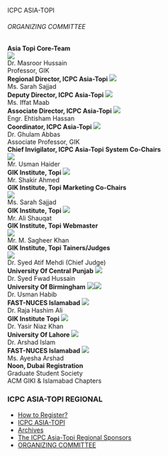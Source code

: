 ICPC ASIA-TOPI
###### ORGANIZING COMMITTEE
**Asia Topi Core-Team**  
![](https://giki.edu.pk/icpc/icpc-topi-organizing-committee/)  
Dr. Masroor Hussain  
Professor, GIK  
**Regional Director, ICPC Asia-Topi**
![](https://giki.edu.pk/icpc/icpc-topi-organizing-committee/)  
Ms. Sarah Sajjad  
**Deputy Director, ICPC Asia-Topi**
![](https://giki.edu.pk/icpc/icpc-topi-organizing-committee/)  
Ms. Iffat Maab  
**Associate Director, ICPC Asia-Topi**
![](https://giki.edu.pk/icpc/icpc-topi-organizing-committee/)  
Engr. Ehtisham Hassan  
**Coordinator, ICPC Asia-Topi**
![](https://giki.edu.pk/icpc/icpc-topi-organizing-committee/)  
Dr. Ghulam Abbas  
Associate Professor, GIK  
**Chief Invigilator, ICPC Asia-Topi**
**System Co-Chairs**  
![](https://giki.edu.pk/icpc/icpc-topi-organizing-committee/)  
Mr. Usman Haider  
**GIK Institute, Topi**
![](https://giki.edu.pk/icpc/icpc-topi-organizing-committee/)  
Mr. Shakir Ahmed  
**GIK Institute, Topi**
**Marketing Co-Chairs**  
![](https://giki.edu.pk/icpc/icpc-topi-organizing-committee/)  
Ms. Sarah Sajjad  
**GIK Institute, Topi**
![](https://giki.edu.pk/icpc/icpc-topi-organizing-committee/)  
Mr. Ali Shauqat  
**GIK Institute, Topi**
**Webmaster**  
![](https://giki.edu.pk/icpc/icpc-topi-organizing-committee/)  
Mr. M. Sagheer Khan  
**GIK Institute, Topi**
**Tainers/Judges**  
![](https://giki.edu.pk/icpc/icpc-topi-organizing-committee/)  
Dr. Syed Atif Mehdi (Chief Judge)  
**University Of Central Punjab**
![](https://giki.edu.pk/icpc/icpc-topi-organizing-committee/)  
Dr. Syed Fwad Hussain  
**University Of Birmingham**
![](https://giki.edu.pk/icpc/icpc-topi-organizing-committee/)![](https://giki.edu.pk/icpc/icpc-topi-organizing-committee/)  
Dr. Usman Habib  
**FAST-NUCES Islamabad**
![](https://giki.edu.pk/icpc/icpc-topi-organizing-committee/)  
Dr. Raja Hashim Ali  
**GIK Institute Topi**
![](https://giki.edu.pk/icpc/icpc-topi-organizing-committee/)  
Dr. Yasir Niaz Khan  
**University Of Lahore**
![](https://giki.edu.pk/icpc/icpc-topi-organizing-committee/)  
Dr. Arshad Islam  
**FAST-NUCES Islamabad**
![](https://giki.edu.pk/icpc/icpc-topi-organizing-committee/)  
Ms. Ayesha Arshad  
**Noon, Dubai**
**Registration**  
Graduate Student Society  
ACM GIKI & Islamabad Chapters
### ICPC ASIA-TOPI REGIONAL
  * [How to Register?](https://giki.edu.pk/icpc/registrations/)
  * [ICPC ASIA-TOPI](https://giki.edu.pk/icpc/icpc-asia-topi/)
  * [Archives](https://giki.edu.pk/icpc/important-links/)
  * [The ICPC Asia-Topi Regional Sponsors](https://giki.edu.pk/icpc/sponsorship-icpc-asia-topi-regional/)
  * [ORGANIZING COMMITTEE](https://giki.edu.pk/icpc/icpc-topi-organizing-committee/)



